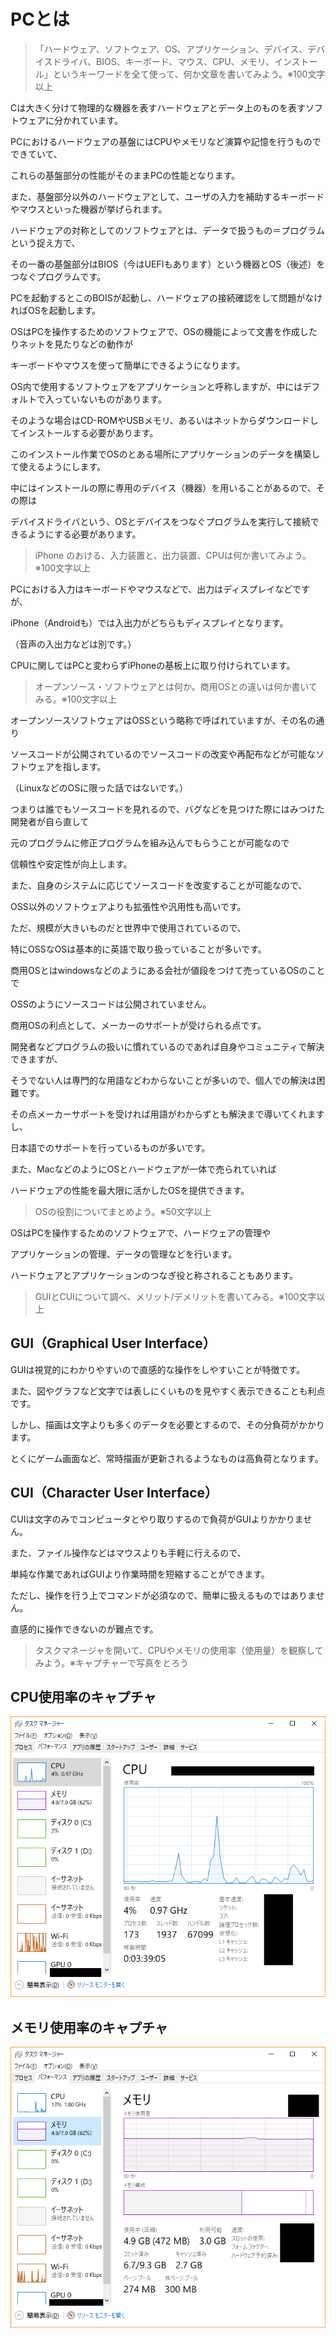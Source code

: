 # PCとは

> 「ハードウェア、ソフトウェア、OS、アプリケーション、デバイス、デバイスドライバ、BIOS、キーボード、マウス、CPU、メモリ、インストール」というキーワードを全て使って、何か文章を書いてみよう。※100文字以上

Cは大きく分けて物理的な機器を表すハードウェアとデータ上のものを表すソフトウェアに分かれています。

PCにおけるハードウェアの基盤にはCPUやメモリなど演算や記憶を行うものでできていて、

これらの基盤部分の性能がそのままPCの性能となります。

また、基盤部分以外のハードウェアとして、ユーザの入力を補助するキーボードやマウスといった機器が挙げられます。

ハードウェアの対称としてのソフトウェアとは、データで扱うもの＝プログラムという捉え方で、

その一番の基盤部分はBIOS（今はUEFIもあります）という機器とOS（後述）をつなぐプログラムです。

PCを起動するとこのBOISが起動し、ハードウェアの接続確認をして問題がなければOSを起動します。

OSはPCを操作するためのソフトウェアで、OSの機能によって文書を作成したりネットを見たりなどの動作が

キーボードやマウスを使って簡単にできるようになります。

OS内で使用するソフトウェアをアプリケーションと呼称しますが、中にはデフォルトで入っていないものがあります。

そのような場合はCD-ROMやUSBメモリ、あるいはネットからダウンロードしてインストールする必要があります。

このインストール作業でOSのとある場所にアプリケーションのデータを構築して使えるようにします。

中にはインストールの際に専用のデバイス（機器）を用いることがあるので、その際は

デバイスドライバという、OSとデバイスをつなぐプログラムを実行して接続できるようにする必要があります。

> iPhone のおける、入力装置と、出力装置、CPUは何か書いてみよう。※100文字以上

PCにおける入力はキーボードやマウスなどで、出力はディスプレイなどですが、

iPhone（Androidも）では入出力がどちらもディスプレイとなります。

（音声の入出力などは別です。）

CPUに関してはPCと変わらずiPhoneの基板上に取り付けられています。

> オープンソース・ソフトウェアとは何か。商用OSとの違いは何か書いてみる。※100文字以上

オープンソースソフトウェアはOSSという略称で呼ばれていますが、その名の通り

ソースコードが公開されているのでソースコードの改変や再配布などが可能なソフトウェアを指します。

（LinuxなどのOSに限った話ではないです。）

つまりは誰でもソースコードを見れるので、バグなどを見つけた際にはみつけた開発者が自ら直して

元のプログラムに修正プログラムを組み込んでもらうことが可能なので

信頼性や安定性が向上します。

また、自身のシステムに応じてソースコードを改変することが可能なので、

OSS以外のソフトウェアよりも拡張性や汎用性も高いです。

ただ、規模が大きいものだと世界中で使用されているので、

特にOSSなOSは基本的に英語で取り扱っていることが多いです。

商用OSとはwindowsなどのようにある会社が値段をつけて売っているOSのことで

OSSのようにソースコードは公開されていません。

商用OSの利点として、メーカーのサポートが受けられる点です。

開発者などプログラムの扱いに慣れているのであれば自身やコミュニティで解決できますが、

そうでない人は専門的な用語などわからないことが多いので、個人での解決は困難です。

その点メーカーサポートを受ければ用語がわからずとも解決まで導いてくれますし、

日本語でのサポートを行っているものが多いです。

また、MacなどのようにOSとハードウェアが一体で売られていれば

ハードウェアの性能を最大限に活かしたOSを提供できます。

> OSの役割についてまとめよう。※50文字以上

OSはPCを操作するためのソフトウェアで、ハードウェアの管理や

アプリケーションの管理、データの管理などを行います。

ハードウェアとアプリケーションのつなぎ役と称されることもあります。

> GUIとCUIについて調べ、メリット/デメリットを書いてみる。※100文字以上

## GUI（Graphical User Interface）
GUIは視覚的にわかりやすいので直感的な操作をしやすいことが特徴です。

また、図やグラフなど文字では表しにくいものを見やすく表示できることも利点です。

しかし、描画は文字よりも多くのデータを必要とするので、その分負荷がかかります。

とくにゲーム画面など、常時描画が更新されるようなものは高負荷となります。

## CUI（Character User Interface）
CUIは文字のみでコンピュータとやり取りするので負荷がGUIよりかかりません。

また、ファイル操作などはマウスよりも手軽に行えるので、

単純な作業であればGUIより作業時間を短縮することができます。

ただし、操作を行う上でコマンドが必須なので、簡単に扱えるものではありません。

直感的に操作できないのが難点です。

> タスクマネージャを開いて、CPUやメモリの使用率（使用量）を観察してみよう。※キャプチャーで写真をとろう

## CPU使用率のキャプチャ

![image](./02_CPU.png)

## メモリ使用率のキャプチャ

![image](./02_Memory.png)